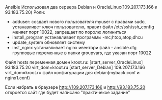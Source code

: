 Ansible
Использовал два сервера Debian и OracleLinux(109.207.173.166 и 93.183.75.20)
Роли: 
  - adduser: создает нового пользователя myuser с правами sudo, устанавливет ключ пользователю, правит файл /etc/ssh/ssh_config меняет порт 10022, запрещает по поролю логиниться
  - install_program устанавливает программы -mc;htop,atop,dhcu
  - update_system обновляет систему
  - inst_nginx устанавливает  nginx
  ивентори файл - ansible.cfg
  групповые переменные в папки groupvars, где указан порт 10022




Файл hosts переменная домен kroot.ru:
[start_server_OracleLinux]
93.183.75.20 virt_dom=kroot.ru
[start_server_Debian] 
109.207.173.166 virt_dom=kroot.ru
    файл конфигурации для debian(myback.conf и nginx1.conf)





Если набрать в браузере http://109.207.173.166 и http://93.183.75.20  откроется сайт где будет написано "практичекое задание" 
